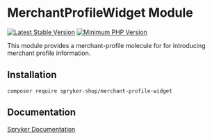 # MerchantProfileWidget Module
[![Latest Stable Version](https://poser.pugx.org/spryker-shop/merchant-profile-widget/v/stable.svg)](https://packagist.org/packages/spryker-shop/merchant-profile-widget)
[![Minimum PHP Version](https://img.shields.io/badge/php-%3E%3D%208.0-8892BF.svg)](https://php.net/)

This module provides a merchant-profile molecule for for introducing merchant profile information.

## Installation

```
composer require spryker-shop/merchant-profile-widget
```

## Documentation

[Spryker Documentation](https://docs.spryker.com)
